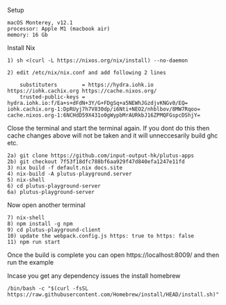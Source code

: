 Setup

    macOS Monterey, v12.1
    processor: Apple M1 (macbook air)
    memory: 16 Gb
 
 Install Nix
 ```console
 1) sh <(curl -L https://nixos.org/nix/install) --no-daemon
 ```
 
 ```console
 2) edit /etc/nix/nix.conf and add following 2 lines
 
     substituters        = https://hydra.iohk.io https://iohk.cachix.org https://cache.nixos.org/
     trusted-public-keys = hydra.iohk.io:f/Ea+s+dFdN+3Y/G+FDgSq+a5NEWhJGzdjvKNGv0/EQ= iohk.cachix.org-1:DpRUyj7h7V830dp/i6Nti+NEO2/nhblbov/8MW7Rqoo= cache.nixos.org-1:6NCHdD59X431o0gWypbMrAURkbJ16ZPMQFGspcDShjY=
 ```
 Close the terminal and start the terminal again. If you dont do this then cache changes above will not be taken and it will unneccesarily build ghc etc.
 
 
 ```console
 2a) git clone https://github.com/input-output-hk/plutus-apps
 2b) git checkout 7f53f18dfc788bf6aa929f47d840efa1247e11fd
 3) nix build -f default.nix docs.site
 4) nix-build -A plutus-playground.server
 5) nix-shell
 6) cd plutus-playground-server 
6a) plutus-playground-server
```

Now open another terminal 
```console
7) nix-shell
8) npm install -g npm
9) cd plutus-playground-client
10) update the webpack.config.js https: true to https: false
11) npm run start
```

Once the build is complete you can open  https://localhost:8009/ and then run the example

Incase you get any dependency issues the install homebrew
```console
/bin/bash -c "$(curl -fsSL https://raw.githubusercontent.com/Homebrew/install/HEAD/install.sh)"
```

